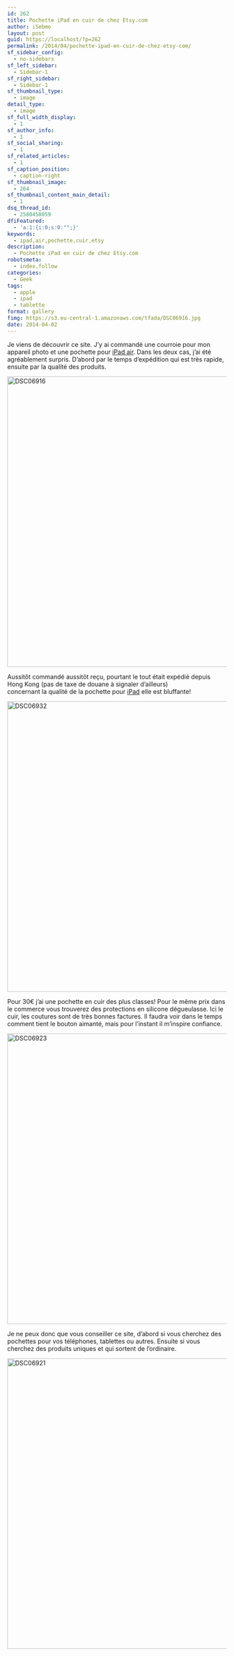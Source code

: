 ```yaml
---
id: 262
title: Pochette iPad en cuir de chez Etsy.com
author: iSebmo
layout: post
guid: https://localhost/?p=262
permalink: /2014/04/pochette-ipad-en-cuir-de-chez-etsy-com/
sf_sidebar_config:
  - no-sidebars
sf_left_sidebar:
  - Sidebar-1
sf_right_sidebar:
  - Sidebar-1
sf_thumbnail_type:
  - image
detail_type:
  - image
sf_full_width_display:
  - 1
sf_author_info:
  - 1
sf_social_sharing:
  - 1
sf_related_articles:
  - 1
sf_caption_position:
  - caption-right
sf_thumbnail_image:
  - 264
sf_thumbnail_content_main_detail:
  - 1
dsq_thread_id:
  - 2580458059
dfiFeatured:
  - 'a:1:{i:0;s:0:"";}'
keywords:
  - ipad,air,pochette,cuir,etsy
description:
  - Pochette iPad en cuir de chez Etsy.com
robotsmeta:
  - index,follow
categories:
  - Geek
tags:
  - apple
  - ipad
  - tablette
format: gallery
fimg: https://s3.eu-central-1.amazonaws.com/tfada/DSC06916.jpg
date: 2014-04-02
---
```

Je viens de découvrir ce site. J&rsquo;y ai commandé une courroie pour mon appareil photo et une pochette pour [iPad air][1]. Dans les deux cas, j&rsquo;ai été agréablement surpris. D&rsquo;abord par le temps d&rsquo;expédition qui est très rapide, ensuite par la qualité des produits.

[<img class="alignleft size-full wp-image-265" src="https://s3.eu-central-1.amazonaws.com/tfada/DSC06916.jpg" alt="DSC06916" width="1000" height="667" />][2]

Aussitôt commandé aussitôt reçu, pourtant le tout était expédié depuis Hong Kong (pas de taxe de douane à signaler d&rsquo;ailleurs)  
concernant la qualité de la pochette pour [iPad][1] elle est bluffante!

[<img class="alignleft size-full wp-image-268" src="https://s3.eu-central-1.amazonaws.com/tfada/DSC06932.jpg" alt="DSC06932" width="1000" height="667" />][3]

Pour 30€ j&rsquo;ai une pochette en cuir des plus classes! Pour le même prix dans le commerce vous trouverez des protections en silicone dégueulasse. Ici le cuir, les coutures sont de très bonnes factures. Il faudra voir dans le temps comment tient le bouton aimanté, mais pour l&rsquo;instant il m&rsquo;inspire confiance.

[<img class="alignleft size-full wp-image-267" src="https://s3.eu-central-1.amazonaws.com/tfada/DSC06923.jpg" alt="DSC06923" width="1000" height="667" />][4]

Je ne peux donc que vous conseiller ce site, d&rsquo;abord si vous cherchez des pochettes pour vos téléphones, tablettes ou autres. Ensuite si vous cherchez des produits uniques et qui sortent de l&rsquo;ordinaire.

[<img class="alignleft size-full wp-image-266" src="https://s3.eu-central-1.amazonaws.com/tfada/DSC06921.jpg" alt="DSC06921" width="1000" height="667" />][5]

 [1]: https://www.amazon.fr/gp/product/B00G55JTBA/ref=as_li_ss_tl?ie=UTF8&camp=1642&creative=19458&creativeASIN=B00G55JTBA&linkCode=as2&tag=tfadafr-21
 [2]: https://s3.eu-central-1.amazonaws.com/tfada/DSC06916.jpg
 [3]: https://s3.eu-central-1.amazonaws.com/tfada/DSC06932.jpg
 [4]: https://s3.eu-central-1.amazonaws.com/tfada/DSC06923.jpg
 [5]: https://s3.eu-central-1.amazonaws.com/tfada/DSC06921.jpg